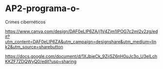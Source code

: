 # AP2-programa-o-
Crimes cibernéticos 

https://www.canva.com/design/DAF0eLlP6ZA/j1V4Zjm1IPOG7c2ml2v2zg/edit?utm_content=DAF0eLlP6ZA&utm_campaign=designshare&utm_medium=link2&utm_source=sharebutton

https://docs.google.com/document/d/1XJbjeCk_9ZiiSZ6nH0uJc3o_U3eILchKKZF7ZDQWyQ0/edit?usp=sharing

